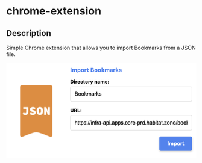 # chrome-extension

## Description
Simple Chrome extension that allows you to import Bookmarks from a JSON file.

![alt text](img/image.png)